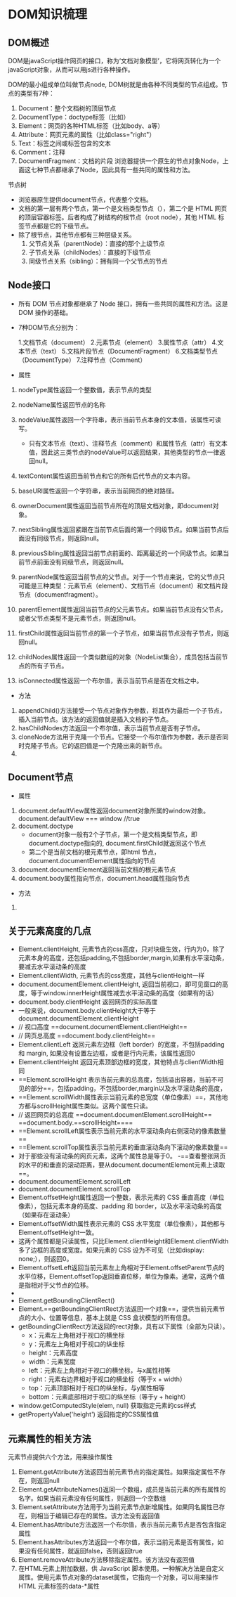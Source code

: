 # DOM知识梳理

## DOM概述

DOM是javaScript操作网页的接口，称为‘文档对象模型’，它将网页转化为一个javaScript对象，从而可以用js进行各种操作。

DOM的最小组成单位叫做节点node, DOM树就是由各种不同类型的节点组成。节点的类型有7种：
  1. Document：整个文档树的顶层节点
  2. DocumentType：doctype标签（比如<!DOCTYPE html>）
  3. Element：网页的各种HTML标签（比如body、a等）
  4. Attribute：网页元素的属性（比如class="right"）
  5. Text：标签之间或标签包含的文本
  6. Comment：注释
  7. DocumentFragment：文档的片段
浏览器提供一个原生的节点对象Node，上面这七种节点都继承了Node，因此具有一些共同的属性和方法。

节点树
- 浏览器原生提供document节点，代表整个文档。
- 文档的第一层有两个节点，第一个是文档类型节点（<!doctype html>），第二个是 HTML 网页的顶层容器标签<html>。后者构成了树结构的根节点（root node），其他 HTML 标签节点都是它的下级节点。
- 除了根节点，其他节点都有三种层级关系。
  1. 父节点关系（parentNode）：直接的那个上级节点
  2. 子节点关系（childNodes）：直接的下级节点
  3. 同级节点关系（sibling）：拥有同一个父节点的节点

## Node接口

- 所有 DOM 节点对象都继承了 Node 接口，拥有一些共同的属性和方法。这是 DOM 操作的基础。
- 7种DOM节点分别为：

   1.文档节点（document）
   2.元素节点（element）
   3.属性节点（attr）
   4.文本节点（text）
   5.文档片段节点（DocumentFragment）
   6.文档类型节点（DocumentType）
   7.注释节点（Comment）
- 属性
1.  nodeType属性返回一个整数值，表示节点的类型
2.  nodeName属性返回节点的名称
3.  nodeValue属性返回一个字符串，表示当前节点本身的文本值，该属性可读写。
    
     - 只有文本节点（text）、注释节点（comment）和属性节点（attr）有文本值，因此这三类节点的nodeValue可以返回结果，其他类型的节点一律返回null。
4. textContent属性返回当前节点和它的所有后代节点的文本内容。
5. baseURI属性返回一个字符串，表示当前网页的绝对路径。
6. ownerDocument属性返回当前节点所在的顶层文档对象，即document对象。
7. nextSibling属性返回紧跟在当前节点后面的第一个同级节点。如果当前节点后面没有同级节点，则返回null。
8. previousSibling属性返回当前节点前面的、距离最近的一个同级节点。如果当前节点前面没有同级节点，则返回null。
9. parentNode属性返回当前节点的父节点。对于一个节点来说，它的父节点只可能是三种类型：元素节点（element）、文档节点（document）和文档片段节点（documentfragment）。
10. parentElement属性返回当前节点的父元素节点。如果当前节点没有父节点，或者父节点类型不是元素节点，则返回null。
11. firstChild属性返回当前节点的第一个子节点，如果当前节点没有子节点，则返回null。
12. childNodes属性返回一个类似数组的对象（NodeList集合），成员包括当前节点的所有子节点。
13. isConnected属性返回一个布尔值，表示当前节点是否在文档之中。
- 方法
1. appendChild()方法接受一个节点对象作为参数，将其作为最后一个子节点，插入当前节点。该方法的返回值就是插入文档的子节点。
2. hasChildNodes方法返回一个布尔值，表示当前节点是否有子节点。
3. cloneNode方法用于克隆一个节点。它接受一个布尔值作为参数，表示是否同时克隆子节点。它的返回值是一个克隆出来的新节点。
4. 


## Document节点

- 属性
1. document.defaultView属性返回document对象所属的window对象。
  document.defaultView === window  //true
2. document.doctype
    - document对象一般有2个子节点，第一个是文档类型节点，即document.doctype指向的<!DOCTYPE html>, document.firstChild就返回这个节点
    - 第二个是当前文档的根元素节点，即html 节点，document.documentElement属性指向的节点
3. document.documentElement返回当前文档的根元素节点
4. document.body属性指向<body>节点，document.head属性指向<head>节点
- 方法
1. 

## 关于元素高度的几点

- Element.clientHeight,  元素节点的css高度，只对块级生效，行内为0，除了元素本身的高度，还包括padding,不包括border,margin,如果有水平滚动条，要减去水平滚动条的高度
- Element.clientWidth, 元素节点的css宽度，其他与clientHeight一样
- document.documentElement.clientHeight,  返回当前视口，即可见窗口的高度，等于window.innerHeight属性减去水平滚动条的高度（如果有的话）
- document.body.clientHeight 返回网页的实际高度
- 一般来说，document.body.clientHeight大于等于document.documentElement.clientHeight
- // 视口高度
==document.documentElement.clientHeight==
- // 网页总高度
==document.body.clientHeight==
- Element.clientLeft 返回元素左边框（left border）的宽度，不包括padding 和 margin, 如果没有设置左边框，或者是行内元素，该属性返回0
- Element.clientHeight  返回元素顶部边框的宽度，其他特点与clientWidth相同
- ==Element.scrollHeight 表示当前元素的总高度，包括溢出容器，当前不可见的部分==，包括padding，不包括border,margin以及水平滚动条的高度，
- ==Element.scrollWidth属性表示当前元素的总宽度（单位像素）==，其他地方都与scrollHeight属性类似。这两个属性只读。
- // 返回网页的总高度
==document.documentElement.scrollHeight==
==document.body.==scrollHeight====
- ==Element.scrollLeft属性表示当前元素的水平滚动条向右侧滚动的像素数量==
- ==Element.scrollTop属性表示当前元素的垂直滚动条向下滚动的像素数量==
- 对于那些没有滚动条的网页元素，这两个属性总是等于0。
-==查看整张网页的水平的和垂直的滚动距离，要从document.documentElement元素上读取==。
- document.documentElement.scrollLeft
- document.documentElement.scrollTop
- Element.offsetHeight属性返回一个整数，表示元素的 CSS 垂直高度（单位像素），包括元素本身的高度、padding 和 border，以及水平滚动条的高度（如果存在滚动条）
- Element.offsetWidth属性表示元素的 CSS 水平宽度（单位像素），其他都与Element.offsetHeight一致。
- 这两个属性都是只读属性，只比Element.clientHeight和Element.clientWidth多了边框的高度或宽度。如果元素的 CSS 设为不可见（比如display: none;），则返回0。
- Element.offsetLeft返回当前元素左上角相对于Element.offsetParent节点的水平位移，Element.offsetTop返回垂直位移，单位为像素。通常，这两个值是指相对于父节点的位移。
- 
- Element.getBoundingClientRect()
- Element.==getBoundingClientRect方法返回一个对象==，提供当前元素节点的大小、位置等信息，基本上就是 CSS 盒状模型的所有信息。
- getBoundingClientRect方法返回的rect对象，具有以下属性（全部为只读）。
    - x：元素左上角相对于视口的横坐标
    - y：元素左上角相对于视口的纵坐标
    - height：元素高度
    - width：元素宽度
    - left：元素左上角相对于视口的横坐标，与x属性相等
    - right：元素右边界相对于视口的横坐标（等于x + width）
    - top：元素顶部相对于视口的纵坐标，与y属性相等
    - bottom：元素底部相对于视口的纵坐标（等于y + height）
- window.getComputedStyle(elem, null) 获取指定元素的css样式
- getPropertyValue('height') 返回指定的CSS属性值

## 元素属性的相关方法

元素节点提供六个方法，用来操作属性
1. Element.getAttribute方法返回当前元素节点的指定属性。如果指定属性不存在，则返回null
2. Element.getAttributeNames()返回一个数组，成员是当前元素的所有属性的名字。如果当前元素没有任何属性，则返回一个空数组
3. Element.setAttribute方法用于为当前元素节点新增属性。如果同名属性已存在，则相当于编辑已存在的属性。该方法没有返回值
4. Element.hasAttribute方法返回一个布尔值，表示当前元素节点是否包含指定属性
5. Element.hasAttributes方法返回一个布尔值，表示当前元素是否有属性，如果没有任何属性，就返回false，否则返回true
6. Element.removeAttribute方法移除指定属性。该方法没有返回值
7. 在HTML元素上附加数据，供 JavaScript 脚本使用。一种解决方法是自定义属性。使用元素节点对象的dataset属性，它指向一个对象，可以用来操作 HTML 元素标签的data-*属性
